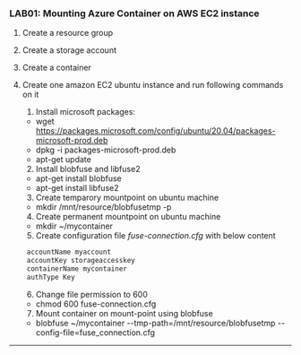 ### LAB01: Mounting Azure Container on AWS EC2 instance
1. Create a resource group
2. Create a storage account
3. Create a container
4. Create one amazon EC2 ubuntu instance and run following commands on it
   1. Install microsoft packages:
     - wget https://packages.microsoft.com/config/ubuntu/20.04/packages-microsoft-prod.deb
     - dpkg -i packages-microsoft-prod.deb
     - apt-get update

   2. Install blobfuse and libfuse2
     - apt-get install blobfuse
     - apt-get install libfuse2
  
   3. Create temparory mountpoint on ubuntu machine
     - mkdir /mnt/resource/blobfusetmp -p

   4. Create permanent mountpoint on ubuntu machine
     - mkdir ~/mycontainer
  
   5. Create configuration file *fuse-connection.cfg* with below content
     ```bash
      accountName myaccount
      accountKey storageaccesskey
      containerName mycontainer
      authType Key
     ```

   6. Change file permission to 600
     - chmod 600 fuse-connection.cfg
  
   7. Mount container on mount-point using blobfuse
     - blobfuse ~/mycontainer --tmp-path=/mnt/resource/blobfusetmp  --config-file=fuse_connection.cfg
  
--------------------------------------------------------------------------------------------------------------------------------------------------------

   
